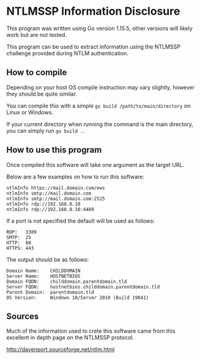 # NTLMSSP Information Disclosure

This program was written using Go version 1.15.5, other versions will likely work but are not tested.

This program can be used to extract information using the NTLMSSP challenge provided during NTLM authentication.

## How to compile
Depending on your host OS compile instruction may vary slightly, however they should be quite similar.

You can compile this with a simple `go build /path/to/main/directory` on Linux or Windows.

If your current directory when running the command is the main directory, you can simply run `go build .`.


## How to use this program
Once compiled this software will take one argument as the target URL.

Below are a few examples on how to run this software:
```
ntlmInfo https://mail.domain.com/ews
ntlmInfo smtp://mail.domain.com
ntlmInfo smtp://mail.domain.com:2525
ntlmInfo rdp://192.168.0.10
ntlmInfo rdp://192.168.0.10:4489
```

If a port is not specified the default will be used as follows:
```
RDP:   3389
SMTP:  25
HTTP:  80
HTTPS: 443
```

The output should be as follows:
```
Domain Name:    CHILDDOMAIN
Server Name:    HOSTNETBIOS
Domain FQDN:    childdomain.parentdomain.tld
Server FQDN:    hostnetbios.childdomain.parentdomain.tld
Parent Domain:  parentdomain.tld
OS Version:     Windows 10/Server 2019 (Build 19041)
```

## Sources
Much of the information used to crete this software came from this excellent in depth page on the NTLMSSP protocol.

http://davenport.sourceforge.net/ntlm.html